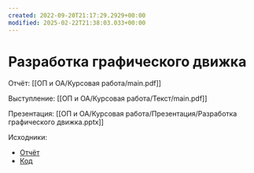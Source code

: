 ```yaml
---
created: 2022-09-20T21:17:29.2929+00:00
modified: 2025-02-22T21:38:03.033+00:00
---
```

# Разработка графического движка
Отчёт: [[ОП и ОА/Курсовая работа/main.pdf]]

Выступление: [[ОП и ОА/Курсовая работа/Текст/main.pdf]]

Презентация: [[ОП и ОА/Курсовая работа/Презентация/Разработка графического движка.pptx]]

Исходники:
- [Отчёт](https://github.com/IAmProgrammist/lab_materials/tree/main/%D0%9E%D0%9F%20%D0%B8%20%D0%9E%D0%90/%D0%9A%D1%83%D1%80%D1%81%D0%BE%D0%B2%D0%B0%D1%8F%20%D1%80%D0%B0%D0%B1%D0%BE%D1%82%D0%B0)
- [Код](https://github.com/IAmProgrammist/CPPRay)